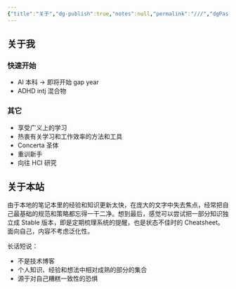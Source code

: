 ```yaml
---
{"title":"关于","dg-publish":true,"notes":null,"permalink":"///","dgPassFrontmatter":true,"created":"2025-04-16T14:16:42.951+08:00","updated":"2025-04-16T16:33:06.462+08:00"}
---
```



## 关于我

### 快速开始

- AI 本科 → 即将开始 gap year
- ADHD intj 混合物

### 其它

- 享受广义上的学习
- 热衷有关学习和工作效率的方法和工具
- Concerta 圣体
- 重训新手
- 向往 HCI 研究

## 关于本站

由于本地的笔记本里的经验和知识更新太快，在庞大的文字中失去焦点，经常把自己最基础的规范和策略都忘得一干二净。想到最后，感觉可以尝试把一部分知识独立成 Stable 版本，即是定期梳理系统的提醒，也是状态不佳时的 Cheatsheet。面向自己，内容不考虑泛化性。

长话短说：

- 不是技术博客
- 个人知识、经验和想法中相对成熟的部分的集合
- 源于对自己糟糕一致性的恐惧
